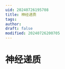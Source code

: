 ```yaml
---
uid: 20240726195708
title: 神经递质
tags: 
author: 
draft: false
modified: 20240726200705
---
```


# 神经递质